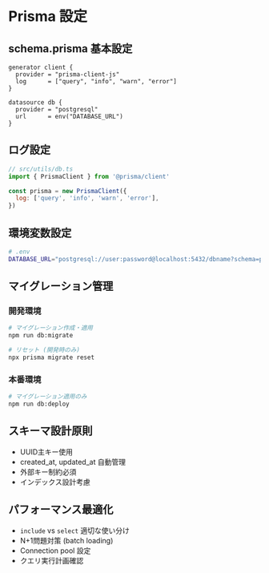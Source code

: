 # Prisma 設定

## schema.prisma 基本設定
```prisma
generator client {
  provider = "prisma-client-js"
  log      = ["query", "info", "warn", "error"]
}

datasource db {
  provider = "postgresql"
  url      = env("DATABASE_URL")
}
```

## ログ設定
```javascript
// src/utils/db.ts
import { PrismaClient } from '@prisma/client'

const prisma = new PrismaClient({
  log: ['query', 'info', 'warn', 'error'],
})
```

## 環境変数設定
```bash
# .env
DATABASE_URL="postgresql://user:password@localhost:5432/dbname?schema=public"
```

## マイグレーション管理

### 開発環境
```bash
# マイグレーション作成・適用
npm run db:migrate

# リセット (開発時のみ)
npx prisma migrate reset
```

### 本番環境
```bash
# マイグレーション適用のみ
npm run db:deploy
```

## スキーマ設計原則
- UUID主キー使用
- created_at, updated_at 自動管理
- 外部キー制約必須
- インデックス設計考慮

## パフォーマンス最適化
- `include` vs `select` 適切な使い分け
- N+1問題対策 (batch loading)
- Connection pool 設定
- クエリ実行計画確認
